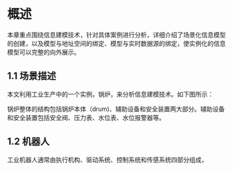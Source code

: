 # 概述
本章重点围绕信息建模技术，针对具体案例进行分析，详细介绍了场景化信息模型的创建，以及模型与地址空间的绑定、模型与实时数据源的绑定，使实例化的信息模型可以完整的向外展示。

## 1.1 场景描述
本文利用工业生产中的一个实例，锅炉，来分析信息建模技术。如下图所示：

锅炉整体的结构包括锅炉本体（drum)、辅助设备和安全装置两大部分。辅助设备和安全装置包括安全阀、压力表、水位表、水位报警器等。
## 1.2 机器人
工业机器人通常由执行机构、驱动系统、控制系统和传感系统四部分组成，

<!--stackedit_data:
eyJoaXN0b3J5IjpbLTQxOTM2OTY4MiwtMTE3NjY0MDM0NiwtMT
YxNDUwMjY1LC04OTIxMzQ3NDgsLTE0MjMyMDc0MDMsLTg5MjEz
NDc0OCwzOTAxNTQyMywtMjM0OTM0NDc3LC0yMDg4NzQ2NjEyXX
0=
-->